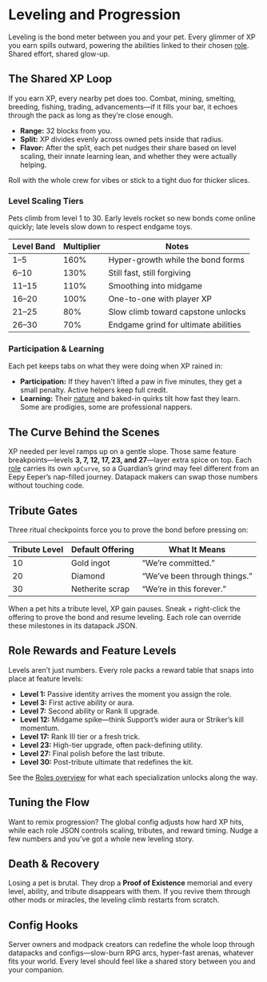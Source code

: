 # Leveling and Progression

Leveling is the bond meter between you and your pet. Every glimmer of XP
you earn spills outward, powering the abilities linked to their chosen
[role](roles.md). Shared effort, shared glow-up.

## The Shared XP Loop

If you earn XP, every nearby pet does too. Combat, mining, smelting,
breeding, fishing, trading, advancements—if it fills your bar, it echoes
through the pack as long as they’re close enough.

- **Range:** 32 blocks from you.
- **Split:** XP divides evenly across owned pets inside that radius.
- **Flavor:** After the split, each pet nudges their share based on level
  scaling, their innate learning lean, and whether they were actually
  helping.

Roll with the whole crew for vibes or stick to a tight duo for thicker
slices.

### Level Scaling Tiers

Pets climb from level 1 to 30. Early levels rocket so new bonds come
online quickly; late levels slow down to respect endgame toys.

| Level Band | Multiplier | Notes |
|------------|------------|-------|
| 1–5        | 160%       | Hyper-growth while the bond forms |
| 6–10       | 130%       | Still fast, still forgiving |
| 11–15      | 110%       | Smoothing into midgame |
| 16–20      | 100%       | One-to-one with player XP |
| 21–25      | 80%        | Slow climb toward capstone unlocks |
| 26–30      | 70%        | Endgame grind for ultimate abilities |

### Participation & Learning

Each pet keeps tabs on what they were doing when XP rained in:

- **Participation:** If they haven’t lifted a paw in five minutes, they
  get a small penalty. Active helpers keep full credit.
- **Learning:** Their [nature](natures.md) and baked-in quirks tilt how
  fast they learn. Some are prodigies, some are professional nappers.

## The Curve Behind the Scenes

XP needed per level ramps up on a gentle slope. Those same feature
breakpoints—levels **3, 7, 12, 17, 23, and 27**—layer extra spice on top.
Each [role](roles.md#role-rewards-and-breakpoints) carries its own
`xpCurve`, so a Guardian’s grind may feel different from an Eepy Eeper’s
nap-filled journey. Datapack makers can swap those numbers without
touching code.

## Tribute Gates

Three ritual checkpoints force you to prove the bond before pressing on:

| Tribute Level | Default Offering | What It Means |
|---------------|-----------------|---------------|
| 10            | Gold ingot       | “We’re committed.” |
| 20            | Diamond          | “We’ve been through things.” |
| 30            | Netherite scrap  | “We’re in this forever.” |

When a pet hits a tribute level, XP gain pauses. Sneak + right-click the
offering to prove the bond and resume leveling. Each role can override
these milestones in its datapack JSON.

## Role Rewards and Feature Levels

Levels aren’t just numbers. Every role packs a reward table that snaps into place at feature levels:

- **Level 1:** Passive identity arrives the moment you assign the role.
- **Level 3:** First active ability or aura.
- **Level 7:** Second ability or Rank II upgrade.
- **Level 12:** Midgame spike—think Support’s wider aura or Striker’s kill momentum.
- **Level 17:** Rank III tier or a fresh trick.
- **Level 23:** High-tier upgrade, often pack-defining utility.
- **Level 27:** Final polish before the last tribute.
- **Level 30:** Post-tribute ultimate that redefines the kit.

See the [Roles overview](roles.md#the-nine-roles) for what each
specialization unlocks along the way.

## Tuning the Flow

Want to remix progression? The global config adjusts how hard XP hits,
while each role JSON controls scaling, tributes, and reward timing. Nudge
a few numbers and you’ve got a whole new leveling story.

## Death & Recovery

Losing a pet is brutal. They drop a **Proof of Existence** memorial and
every level, ability, and tribute disappears with them. If you revive
them through other mods or miracles, the leveling climb restarts from
scratch.

## Config Hooks

Server owners and modpack creators can redefine the whole loop through
datapacks and configs—slow-burn RPG arcs, hyper-fast arenas, whatever
fits your world. Every level should feel like a shared story between you
and your companion.
